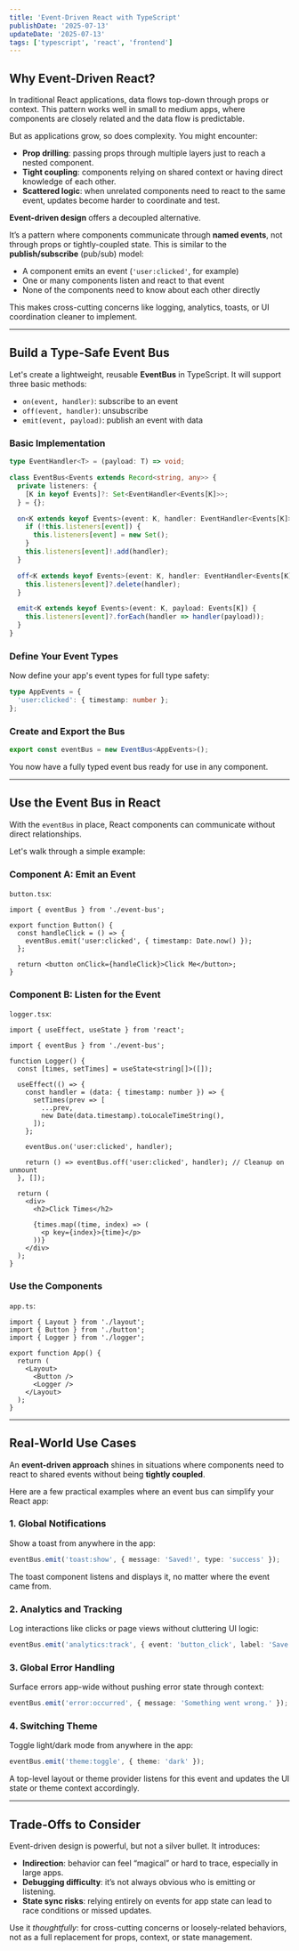 ```yaml
---
title: 'Event-Driven React with TypeScript'
publishDate: '2025-07-13'
updateDate: '2025-07-13'
tags: ['typescript', 'react', 'frontend']
---
```


## Why Event-Driven React?

In traditional React applications, data flows top-down through props or context. This pattern works well in small to medium apps, where components are closely related and the data flow is predictable.

But as applications grow, so does complexity. You might encounter:

- **Prop drilling**: passing props through multiple layers just to reach a nested component.
- **Tight coupling**: components relying on shared context or having direct knowledge of each other.
- **Scattered logic**: when unrelated components need to react to the same event, updates become harder to coordinate and test.

**Event-driven design** offers a decoupled alternative.

It’s a pattern where components communicate through **named events**, not through props or tightly-coupled state. This is similar to the **publish/subscribe** (pub/sub) model:

- A component emits an event (`'user:clicked'`, for example)
- One or many components listen and react to that event
- None of the components need to know about each other directly

This makes cross-cutting concerns like logging, analytics, toasts, or UI coordination cleaner to implement.

---

## Build a Type-Safe Event Bus

Let's create a lightweight, reusable **EventBus** in TypeScript. It will support three basic methods:

- `on(event, handler)`: subscribe to an event
- `off(event, handler)`: unsubscribe
- `emit(event, payload)`: publish an event with data

### Basic Implementation

```typescript
type EventHandler<T> = (payload: T) => void;

class EventBus<Events extends Record<string, any>> {
  private listeners: {
    [K in keyof Events]?: Set<EventHandler<Events[K]>>;
  } = {};

  on<K extends keyof Events>(event: K, handler: EventHandler<Events[K]>) {
    if (!this.listeners[event]) {
      this.listeners[event] = new Set();
    }
    this.listeners[event]!.add(handler);
  }

  off<K extends keyof Events>(event: K, handler: EventHandler<Events[K]>) {
    this.listeners[event]?.delete(handler);
  }

  emit<K extends keyof Events>(event: K, payload: Events[K]) {
    this.listeners[event]?.forEach(handler => handler(payload));
  }
}
```

### Define Your Event Types

Now define your app's event types for full type safety:

```typescript
type AppEvents = {
  'user:clicked': { timestamp: number };
};
```

### Create and Export the Bus

```typescript
export const eventBus = new EventBus<AppEvents>();
```

You now have a fully typed event bus ready for use in any component.

---

## Use the Event Bus in React

With the `eventBus` in place, React components can communicate without direct relationships.

Let's walk through a simple example:

### Component A: Emit an Event

`button.tsx`:

```tsx
import { eventBus } from './event-bus';

export function Button() {
  const handleClick = () => {
    eventBus.emit('user:clicked', { timestamp: Date.now() });
  };

  return <button onClick={handleClick}>Click Me</button>;
}
```

### Component B: Listen for the Event

`logger.tsx`:

```tsx
import { useEffect, useState } from 'react';

import { eventBus } from './event-bus';

function Logger() {
  const [times, setTimes] = useState<string[]>([]);

  useEffect(() => {
    const handler = (data: { timestamp: number }) => {
      setTimes(prev => [
        ...prev,
        new Date(data.timestamp).toLocaleTimeString(),
      ]);
    };

    eventBus.on('user:clicked', handler);

    return () => eventBus.off('user:clicked', handler); // Cleanup on unmount
  }, []);

  return (
    <div>
      <h2>Click Times</h2>

      {times.map((time, index) => (
        <p key={index}>{time}</p>
      ))}
    </div>
  );
}
```

### Use the Components

`app.ts`:

```tsx
import { Layout } from './layout';
import { Button } from './button';
import { Logger } from './logger';

export function App() {
  return (
    <Layout>
      <Button />
      <Logger />
    </Layout>
  );
}
```

---

## Real-World Use Cases

An **event-driven approach** shines in situations where components need to react to shared events without being **tightly coupled**.

Here are a few practical examples where an event bus can simplify your React app:

### 1. Global Notifications

Show a toast from anywhere in the app:

```typescript
eventBus.emit('toast:show', { message: 'Saved!', type: 'success' });
```

The toast component listens and displays it, no matter where the event came from.

### 2. Analytics and Tracking

Log interactions like clicks or page views without cluttering UI logic:

```typescript
eventBus.emit('analytics:track', { event: 'button_click', label: 'Save' });
```

### 3. Global Error Handling

Surface errors app-wide without pushing error state through context:

```typescript
eventBus.emit('error:occurred', { message: 'Something went wrong.' });
```

### 4. Switching Theme

Toggle light/dark mode from anywhere in the app:

```typescript
eventBus.emit('theme:toggle', { theme: 'dark' });
```

A top-level layout or theme provider listens for this event and updates the UI state or theme context accordingly.

---

## Trade-Offs to Consider

Event-driven design is powerful, but not a silver bullet. It introduces:

- **Indirection**: behavior can feel “magical” or hard to trace, especially in large apps.
- **Debugging difficulty**: it’s not always obvious who is emitting or listening.
- **State sync risks**: relying entirely on events for app state can lead to race conditions or missed updates.

Use it _thoughtfully_: for cross-cutting concerns or loosely-related behaviors, not as a full replacement for props, context, or state management.
